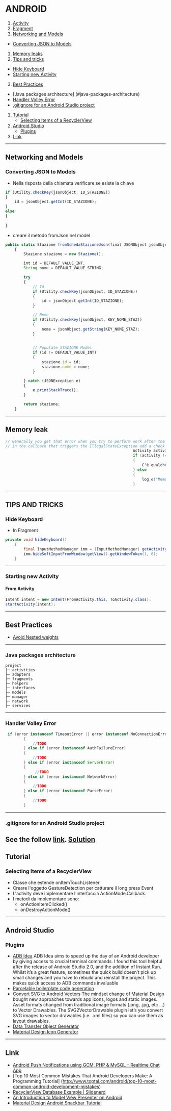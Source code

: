 # ANDROID
1. [Activity]()
1. [Fragment](https://github.com/MaxTenco/Development/blob/master/Android/fragment.md)
2. [Networking and Models](#networking-and-models)
 * [Converting JSON to Models](#converting-json-to-models)
1. [Memory leaks](#memory-leak) 
1. [Tips and tricks](#tips-and-tricks)
 * [Hide Keyboard](#hide-keyboard)
 * [Starting new Activity](#starting-new-activity)
3. [Best Practices](#best-practices)
  * [Java packages architecture] (#java-packages-architecture)
  * [Handler Volley Error](#handler-volley-error)
  * [.gitignore for an Android Studio project](#gitignore-for-an-android-studio-project)
1. [Tutorial](#tutorial)
 	* [Selecting Items of a RecyclerView](#selecting-items-of-a-recyclerview)
1. [Android Studio](#android-studio)
	* [Plugins](#plugins)
4. [Link](#link) 


---
## Networking and Models
### Converting JSON to Models
* Nella risposta della chiamata verificare se esiste la chiave 
```javascript
if (Utility.checkKey(jsonObject, ID_STAZIONE))
{
    id = jsonObject.getInt(ID_STAZIONE);
}
else
{
    
}
```

* creare il metodo fromJson nel model
```javascript
public static Stazione fromSchedaStazioneJson(final JSONObject jsonObject)
    {
        Stazione stazione = new Stazione();

        int id = DEFAULT_VALUE_INT;
        String nome = DEFAULT_VALUE_STRING;

        try
        {
            // Id
            if (Utility.checkKey(jsonObject, ID_STAZIONE))
            {
                id = jsonObject.getInt(ID_STAZIONE);
            }

            // Nome
            if (Utility.checkKey(jsonObject, KEY_NOME_STAZ))
            {
                nome = jsonObject.getString(KEY_NOME_STAZ);
            }

           
            // Populate STAZIONE Model
            if (id != DEFAULT_VALUE_INT)
            {
                stazione.id = id;
                stazione.nome = nome;
            }

        } catch (JSONException e)
        {
            e.printStackTrace();
        }

        return stazione;
    }

```

---

## Memory leak
``` java
// Generally you get that error when you try to perform work after the Fragment is no longer attached to the Activity.
// In the callback that triggers the IllegalStateException add a check for isAdded
                                                        Activity activity = getActivity();
                                                        if (activity != null && isAdded())
                                                        {
                                                            C'è qualche riferimento alle viste
                                                        } else
                                                        {
                                                            log.e("Memory leak!");
                                                        }
```

---

## TIPS AND TRICKS
### Hide Keyboard
* In Fragment
``` java
private void hideKeyboard()
    {
        final InputMethodManager imm = (InputMethodManager) getActivity().getSystemService(Context.INPUT_METHOD_SERVICE);
        imm.hideSoftInputFromWindow(getView().getWindowToken(), 0);
    }
```
---
### Starting new Activity
#### From Activity
``` java
Intent intent = new Intent(FromActivity.this, ToActivity.class);
startActivity(intent);
```
---

## Best Practices

+ [Avoid Nested weights](http://www.rapidvaluesolutions.com/tech_blog/best-practices-for-android-user-interface/)

---

### Java packages architecture
```
project
├─ activities
├─ adapters
├─ fragments
├─ helpers
├─ interfaces
├─ models
├─ manager
├─ network
├─ services
```
--- 

### Handler Volley Error
``` java
 if (error instanceof TimeoutError || error instanceof NoConnectionError)
        {
            //TODO
        } else if (error instanceof AuthFailureError)
        {
            //TODO
        } else if (error instanceof ServerError)
        {
             //TODO
        } else if (error instanceof NetworkError)
        {
            //TODO
        } else if (error instanceof ParseError)
        {
            //TODO
        }
```

---

### .gitignore for an Android Studio project
See the follow [link](https://github.com/github/gitignore/blob/master/Android.gitignore).
[Solution](http://stackoverflow.com/questions/29052342/android-studio-git-gitignore-vs-project-settings-version-control-ignored)
---
## Tutorial
### Selecting Items of a RecyclerView

* Classe che estende onItemTouchListener
* Creare l'oggetto GestureDetection per catturare il long press Event
* L'activity deve implementare l'interfaccia ActionMode.Callback.
* I metodi da implementare sono:
	* onActionItemClicked()
	* onDestroyActionMode()

---

## Android Studio
### Plugins
* [ADB Idea](https://plugins.jetbrains.com/plugin/7380?pr=androidstudio)
	ADB Idea aims to speed up the day of an Android developer by giving access to crucial terminal commands. I found this tool helpful after the release of Android Studio 2.0, and the addition of Instant Run. Whilst it’s a great feature, sometimes the quick build doesn’t pick up small changes and you have to rebuild and reinstall the project. This makes quick access to ADB commands invaluable
* [Parcelable boilerplate code generation](https://github.com/mcharmas/android-parcelable-intellij-plugin)
* [Convert SVG to Android Vectors](https://plugins.jetbrains.com/plugin/8103)
	The mindset change of Material Design bought new approaches towards app icons, logos and static images. Asset formats changed from traditional image formats (.png, .jpg, etc …) to Vector Drawables. The SVG2VectorDrawable plugin let’s you convert SVG images to vector drawables (i.e. .xml files) so you can use them as layout drawables.
* [Data Transfer Object Generator](https://github.com/nvinayshetty/DTOnator)
* [Material Design Icon Generator](https://plugins.jetbrains.com/plugin/7647?pr=androidstudio)

---
## Link
* [Android Push Notifications using GCM, PHP & MySQL – Realtime Chat App](http://www.androidhive.info/2016/02/android-push-notifications-using-gcm-php-mysql-realtime-chat-app-part-1/)
* [Top 10 Most Common Mistakes That Android Developers Make: A Programming Tutorial] (http://www.toptal.com/android/top-10-most-common-android-development-mistakes)
* [RecyclerView Database Example | Slidenerd](https://www.youtube.com/watch?v=mxmAWsAMHgw&feature=em-subs_digest)
* [An Introduction to Model View Presenter on Android](http://code.tutsplus.com/tutorials/an-introduction-to-model-view-presenter-on-android--cms-26162)
* [Material Design Android Snackbar Tutorial](http://www.survivingwithandroid.com/2016/03/android-snackbar-tutorial.html)
